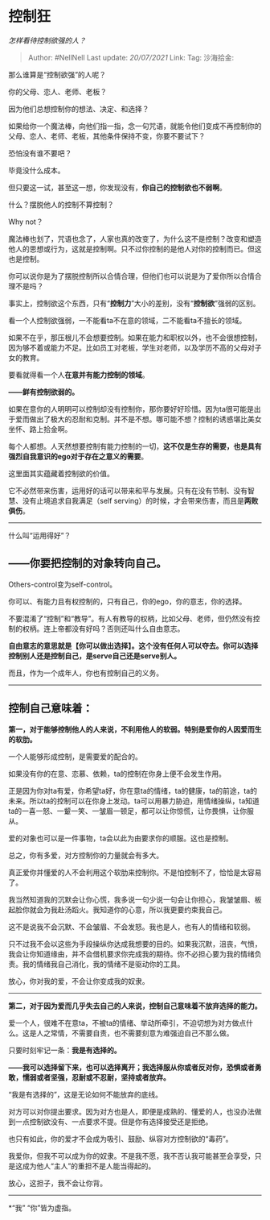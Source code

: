# 控制狂
*怎样看待控制欲强的人？*

> Author: #NellNell
> Last update: *20/07/2021*
> Link:
> Tag:
> 沙海拾金:

那么谁算是“控制欲强”的人呢？

你的父母、恋人、老师、老板？

因为他们总想控制你的想法、决定、和选择？

如果给你一个魔法棒，向他们指一指，念一句咒语，就能令他们变成不再控制你的父母、恋人、老师、老板，其他条件保持不变，你要不要试下？

恐怕没有谁不要吧？

毕竟没什么成本。

但只要这一试，甚至这一想，你发现没有，**你自己的控制欲也不弱啊**。

什么？摆脱他人的控制不算控制？

Why not？

魔法棒也划了，咒语也念了，人家也真的改变了，为什么这不是控制？改变和塑造他人的思想或行为，这就是控制啊。只不过你控制的是他人对你的控制而已。但这也是控制。

你可以说你是为了摆脱控制所以合情合理，但他们也可以说是为了爱你所以合情合理不是吗？

事实上，控制欲这个东西，只有“**控制力**”大小的差别，没有“**控制欲**”强弱的区别。

看一个人控制欲强弱，一不能看ta不在意的领域，二不能看ta不擅长的领域。

如果不在乎，那压根儿不会想要控制。如果在能力和职权以外，也不会很想控制，因为够不着或能力不足。比如员工对老板，学生对老师，以及学历不高的父母对子女的教育。

要看就得看一个人**在意并有能力控制的领域**。

**——鲜有控制欲弱的。**

如果在意你的人明明可以控制却没有控制你，那你要好好珍惜。因为ta很可能是出于爱而做出了极大的忍耐和克制。并不是不想。哪可能不想？控制的诱惑堪比美女坐怀、路上拾金啊。

每个人都想。人天然想要控制有能力控制的一切，**这不仅是生存的需要，也是具有强烈自我意识的ego对于存在之意义的需要**。

这里面其实蕴藏着控制欲的价值。

它不必然带来伤害，运用好的话可以带来和平与发展。只有在没有节制、没有智慧、没有止境追求自我满足（self serving）的时候，才会带来伤害，而且是**两败俱伤**。

---

什么叫“运用得好”？

## **——你要把控制的对象转向自己。**

Others-control变为self-control。

你可以、有能力且有权控制的，只有自己，你的ego，你的意志，你的选择。

不要混淆了“控制”和“教导”。有人有教导的权柄，比如父母、老师，但仍然没有控制的权柄。连上帝都没有好吗？否则还叫什么自由意志。

**自由意志的意思就是【你可以做出选择】。这个没有任何人可以夺去。你可以选择控制别人还是控制自己，是serve自己还是serve别人。**

而且，作为一个成年人，你也有控制自己的义务。

---

## 控制自己意味着：

**第一，对于能够控制他人的人来说，不利用他人的软弱。特别是爱你的人因爱而生的软肋。**

一个人能够形成控制，是需要爱的配合的。

如果没有你的在意、恋慕、依赖，ta的控制在你身上便不会发生作用。

正是因为你对ta有爱，你希望ta好，你在意ta的情绪，ta的健康，ta的前途，ta的未来。所以ta的控制可以在你身上发动。ta可以用暴力胁迫，用情绪操纵，ta知道ta的一喜一怒、一颦一笑、一皱眉一顿足，都可以让你惊慌，让你畏惧，让你服从。

爱的对象也可以是一件事物，ta会以此为由要求你的顺服。这也是控制。

总之，你有多爱，对方控制你的力量就会有多大。

真正爱你并懂爱的人不会利用这个软肋来控制你。不是怕控制不了，恰恰是太容易了。

我当然知道我的沉默会让你心慌，我多说一句少说一句会让你担心，我皱皱眉、板起脸你就会为我赴汤蹈火。我知道你的心意，所以我更要约束我自己。

这不是说我不会沉默、不会皱眉、不会发怒。我也是人，也有人的情绪和软弱。

只不过我不会以这些为手段操纵你达成我想要的目的。如果我沉默，沮丧，气愤，我会让你知道缘由，并不会借机要求你完成我的期待。你不必担心要为我的情绪负责。我的情绪我自己消化，我的情绪不是驱动你的工具。

放心，你对我的爱，不会让你变成我的奴隶。

---

**第二，对于因为爱而几乎失去自己的人来说，控制自己意味着不放弃选择的能力。**

爱一个人，很难不在意ta，不被ta的情绪、举动所牵引，不迫切想为对方做点什么。这是人之常情，不需要自责，也不需要刻意为难强迫自己不那么做。

只要时刻牢记一条：**我是有选择的。**

**——我可以选择留下来，也可以选择离开；我选择服从你或者反对你，恐惧或者勇敢，懦弱或者坚强，忍耐或不忍耐，坚持或者放弃。**

“我是有选择的”，这是无论如何不能放弃的底线。

对方可以对你提出要求。因为对方也是人，即便是成熟的、懂爱的人，也没办法做到一点控制欲没有、一点要求不提。但是你有选择接受还是拒绝。

也只有如此，你的爱才不会成为吸引、鼓励、纵容对方控制欲的“毒药”。

我爱你，但我不可以成为你的奴隶。不是我不愿，我不否认我可能甚至会享受，只是这成为他人“主人”的重担不是人能当得起的。

放心，这担子，我不会让你背。

---

*“我” “你”皆为虚指。
